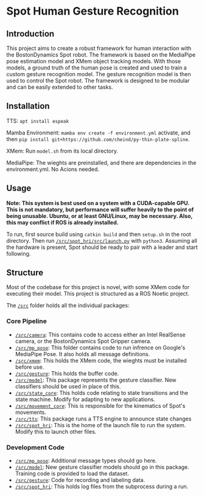 # Spot Human Gesture Recognition


## Introduction


This project aims to create a robust framework for human interaction with the BostonDynamics Spot robot. The framework is based on the MediaPipe pose estimation model and XMem object tracking models. With those models, a ground truth of the human pose is created and used to train a custom gesture recognition model. The gesture recognition model is then used to control the Spot robot. The framework is designed to be modular and can be easily extended to other tasks.


## Installation


TTS:
```apt install espeak```


Mamba Environment:
```mamba env create -f environment.yml```
activate, and then ```pip install git+https://github.com/cheind/py-thin-plate-spline```.


XMem:
Run ```model.sh``` from its local directory. 


MediaPipe:
The wieghts are preinstalled, and there are dependencies in the environment.yml. No Acions needed.



## Usage


**Note: This system is best used on a system with a CUDA-capable GPU. This is not mandatory, but performance will suffer heavily to the point of being unusable. Ubuntu, or at least GNU/Linux, may be necessary. Also, this may conflict if ROS is already installed.**


To run, first source build using ```catkin build``` and then ```setup.sh``` in the root directory. Then run [```/src/spot_hri/src/launch.py```](/src/spot_hri/src/launch.py) with ```python3```. Assuming all the hardware is present, Spot should be ready to pair with a leader and start following. 



## Structure


Most of the codebase for this project is novel, with some XMem code for executing their model. This project is structured as a ROS Noetic project. 


The [```/src```](/src/) folder holds all the individual packages:


### Core Pipeline
- [`/src/camera`](/src/camera): This contains code to access either an Intel RealSense camera, or the BostonDynamics Spot Gripper camera.
 - [`/src/mp_pose`](/src/mp_pose): This folder contains code to run infrence on Google's MediaPipe Pose. It also holds all message definitions. 
 - [`/src/xmem`](/src/xmem): This holds the XMem code, the wieghts must be installed before use. 
 - [`/src/gesture`](/src/gesture): This holds the buffer code.
 - [`/src/model`](/src/model): This package represents the gesture classifier. New classifiers should be used in place of this.
 - [`/src/state_core`](/src/state_core): This holds code relating to state transitions and the state machine. Modify for adapting to new applications.
 - [`/src/movement_core`](/src/movement_core): This is responsible for the kinematics of Spot's movements.
 - [`/src/tts`](/src/tts): This package runs a TTS engine to announce state changes
 - [`/src/spot_hri`](/src/spot_hri): This is the home of the launch file to run the system. Modify this to launch other files. 


### Development Code
 - [`/src/mp_pose`](/src/mp_pose): Additional message types should go here.
 - [`/src/model`](/src/model): New gesture classifier models should go in this package. Training code is provided to load the dataset. 
 - [`/src/gesture`](/src/gesture): Code for recording and labeling data. 
 - [`/src/spot_hri`](/src/spot_hri): This holds log files from the subprocess during a run.